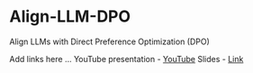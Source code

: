 # Align-LLM-DPO
Align LLMs with Direct Preference Optimization (DPO)

Add links here ...
YouTube presentation - [YouTube](https://www.youtube.com/watch?v=QXVCqtAZAn4)
Slides - [Link](https://docs.google.com/presentation/d/1S8ao40-CdclRU0D2D9FdyN5x8fZL1Iv5/preview?rtpof=true&sd=true&_hsmi=293313882&_hsenc=p2ANqtz-8_1IOKBD2XwJhThIg73N-qQvglpFr6edkCPXQYscYzWJndJy27gJVCmU-iXzlD_ZhRkKC_Uq0YwnIewdrxv23mU3JIDQ&slide=id.g2b6e45d6096_0_11)
